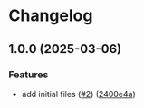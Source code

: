 # Changelog

## 1.0.0 (2025-03-06)


### Features

* add initial files ([#2](https://github.com/CloudNationHQ/terraform-azure-appcfg/issues/2)) ([2400e4a](https://github.com/CloudNationHQ/terraform-azure-appcfg/commit/2400e4a30af10789bf21bf87c8ea912097d97137))
